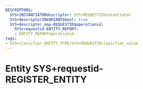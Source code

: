 ```yaml
---
DESCRIPTORS:
  SYS+INSTANTIATORdescriptor: SYS+REQUESTIDinstantiator
  SYS+descriptorINVARIANT$bool: true
  SYS+descriptor_map-REQUESTID$operationid:
    SYS+requestid-ENTITY_REPORT:
    - ENTITY_REPORToperationid
tags:
- SYS+classifier-ENTITY_TYPE/SYS+REQUESTIDclassifier_value
---
```

# Entity SYS+requestid-REGISTER_ENTITY

